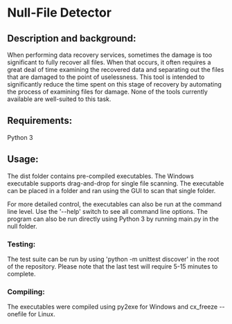 # Null-File Detector

## Description and background:
When performing data recovery services, sometimes the damage is too significant to fully recover all files.  When that occurs, it often requires a great deal of time examining the recovered data and separating out the files that are damaged to the point of uselessness.
This tool is intended to significantly reduce the time spent on this stage of recovery by automating the process of examining files for damage.  None of the tools currently available are well-suited to this task.

## Requirements:
Python 3

## Usage:
The dist folder contains pre-compiled executables. The Windows executable supports drag-and-drop for single file scanning. The executable can be placed in a folder and ran using the GUI to scan that single folder.

For more detailed control, the executables can also be run at the command line level. Use the '--help' switch to see all command line options.
The program can also be run directly using Python 3 by running main.py in the null folder.

### Testing:
The test suite can be run by using 'python -m unittest discover' in the root of the repository. Please note that the last test will require 5-15 minutes to complete.

### Compiling:
The executables were compiled using py2exe for Windows and cx_freeze --onefile for Linux.
